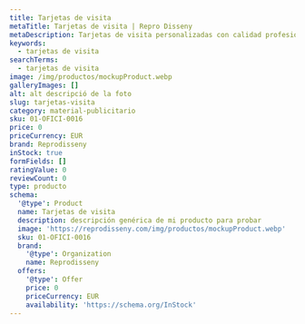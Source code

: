 ```yaml
---
title: Tarjetas de visita
metaTitle: Tarjetas de visita | Repro Disseny
metaDescription: Tarjetas de visita personalizadas con calidad profesional en Cataluña.
keywords:
  - tarjetas de visita
searchTerms:
  - tarjetas de visita
image: /img/productos/mockupProduct.webp
galleryImages: []
alt: alt descripció de la foto
slug: tarjetas-visita
category: material-publicitario
sku: 01-OFICI-0016
price: 0
priceCurrency: EUR
brand: Reprodisseny
inStock: true
formFields: []
ratingValue: 0
reviewCount: 0
type: producto
schema:
  '@type': Product
  name: Tarjetas de visita
  description: descripción genérica de mi producto para probar
  image: 'https://reprodisseny.com/img/productos/mockupProduct.webp'
  sku: 01-OFICI-0016
  brand:
    '@type': Organization
    name: Reprodisseny
  offers:
    '@type': Offer
    price: 0
    priceCurrency: EUR
    availability: 'https://schema.org/InStock'
---
```


